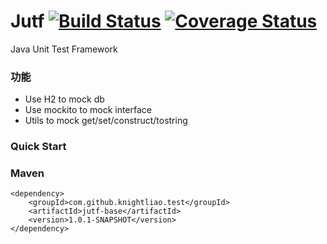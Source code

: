 Jutf [![Build Status](https://travis-ci.org/knightliao/jutf.svg?branch=master)](https://travis-ci.org/knightliao/jutf) [![Coverage Status](https://coveralls.io/repos/github/knightliao/jtf/badge.svg?branch=master)](https://coveralls.io/github/knightliao/jutf?branch=master)
=======

Java Unit Test Framework 
 
### 功能

- Use H2 to mock db
- Use mockito to mock interface 
- Utils to mock get/set/construct/tostring

### Quick Start



### Maven

    <dependency>
        <groupId>com.github.knightliao.test</groupId>
        <artifactId>jutf-base</artifactId>
        <version>1.0.1-SNAPSHOT</version>
    </dependency>